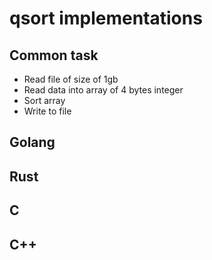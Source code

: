 # qsort implementations

## Common task

* Read file of size of 1gb
* Read data into array of 4 bytes integer
* Sort array
* Write to file

## Golang
## Rust
## C
## C++
